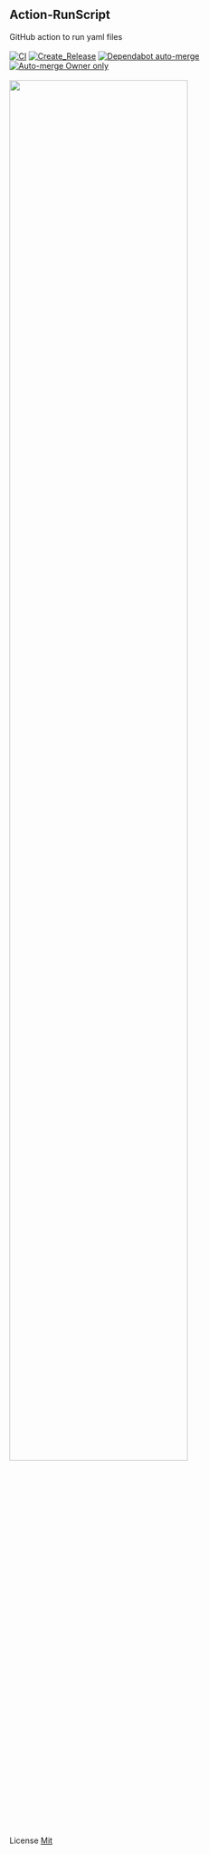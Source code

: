 ## Action-RunScript

GitHub action to run yaml files 
<br></br>
[![CI](https://github.com/jge162/Action-RunScript/actions/workflows/Action-RunScript.yml/badge.svg)](https://github.com/jge162/Action-RunScript/actions/workflows/Action-RunScript.yml)
[![Create_Release](https://github.com/jge162/Action-RunScript/actions/workflows/CreateRelease.yml/badge.svg)](https://github.com/jge162/Action-RunScript/actions/workflows/CreateRelease.yml)
[![Dependabot auto-merge](https://github.com/jge162/Action-RunScript/actions/workflows/AutoMergeDependabot.yml/badge.svg)](https://github.com/jge162/Action-RunScript/actions/workflows/AutoMergeDependabot.yml)
[![Auto-merge Owner only](https://github.com/jge162/Action-RunScript/actions/workflows/AutoMerge.yml/badge.svg)](https://github.com/jge162/Action-RunScript/actions/workflows/AutoMerge.yml)
<br></br>
<img src="https://user-images.githubusercontent.com/31228460/218295872-1865b4ba-9c3c-4a28-bac8-0fd11c7c37f6.png" width="79%">

License [Mit](https://github.com/jge162/Action-RunScript/blob/main/LICENSE)
